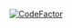 [![CodeFactor](https://www.codefactor.io/repository/github/blongho/worldcountrydata/badge)](https://www.codefactor.io/repository/github/btwarog/artis)